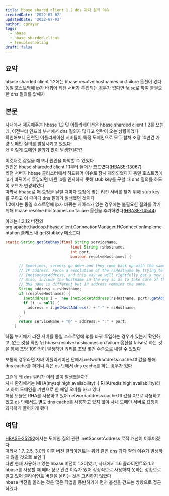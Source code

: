 ```yaml
---
title: hbase shared client 1.2 dns 과다 질의 이슈
createdDate: '2022-07-02'
updatedDate: '2022-07-02'
author: cprayer
tags:
  - hbase
  - hbase-sharded-client
  - troubleshooting
draft: false
---
```


## 요약

hbase sharded client 1.2에는 hbase.resolve.hostnames.on.failure 옵션이 있다 \
동일 호스트명에 ip가 바뀌어 리전 서버가 투입되는 경우가 없다면 false로 하여 불필요한 dns 질의를 없애자

## 본문

사내에서 제공해주는 hbase 1.2 및 어플리케이션은 hbase sharded client 1.2를 쓰는데, 이전부터 인프라 부서에서 dns 질의가 많다고 연락이 오는 상황이었다 \
확인해보니 관련된 어플리케이션 서버들이 특정 도메인으로 모두 합쳐 초당 10만건 가량 도메인 질의를 발생시키고 있었다 \
왜 이렇게 도메인 질의가 많이 발생한걸까?

이것저것 삽질을 해보니 원인을 파악할 수 있었다 \
원인은 hbase shareded client 1.1부터 들어간 코드였다([HBASE-13067](https://issues.apache.org/jira/browse/HBASE-13067)) \
리전 서버가 hbase 클러스터에서 하드웨어 이슈로 잠시 제외되었다가 동일 호스트명에 ip가 바뀌어서 투입되면 바뀐 ip를 인지하지 못해 stub key를 구할 때 dns 질의를 하도록 코드가 변경되었다 \
따라서 hbase로 매 요청을 날릴 때마다 요청에 맞는 리전 서버를 찾기 위해 stub key를 구하고 이 때마다 dns 질의가 발생했던 것이다 \
1.2에서는 동일 호스트명에 ip가 바뀌는 케이스가 없는 경우에는 불필요한 질의를 막기 위해 hbase.resolve.hostnames.on.failure 옵션을 추가하였다([HBASE-14544](https://issues.apache.org/jira/browse/HBASE-14544))

아래는 1.2.12 버전의 org.apache.hadoop.hbase.client.ConnectionManager.HConnectionImplementation 클래스 내 getStubkey 메소드다

```java
static String getStubKey(final String serviceName,
                             final String rsHostname,
                             int port,
                             boolean resolveHostnames) {

      // Sometimes, servers go down and they come back up with the same hostname but a different
      // IP address. Force a resolution of the rsHostname by trying to instantiate an
      // InetSocketAddress, and this way we will rightfully get a new stubKey.
      // Also, include the hostname in the key so as to take care of those cases where the
      // DNS name is different but IP address remains the same.
      String address = rsHostname;
      if (resolveHostnames) {
        InetAddress i =  new InetSocketAddress(rsHostname, port).getAddress();
        if (i != null) {
          address = i.getHostAddress() + "-" + rsHostname;
        }
      }
      return serviceName + "@" + address + ":" + port;
    }
```

하둡 부서에서 리전 서버를 동일 호스트명에 ip를 바꿔 투입하는 경우가 있는지 확인하고, 없는 것을 확인 뒤 hbase.resolve.hostnames.on.failure 옵션을 false로 하는 것을 통해 초당 10만건이 발생하던 쿼리를 초당 몇건 수준으로 내릴 수 있었다

보통의 경우라면 자바 어플리케이션 단에서 networkaddress.cache.ttl 값을 통해 dns cache를 하거나 혹은 os 단에서 dns cache를 하는 경우가 있다

그런데 왜 dns 쿼리가 이리 많이 발생했을까? \
사내 환경에서는 MHA(mysql high availability)나 RHA(redis high availability)라고 하여 도메인을 기반으로 한 페일 오버를 하고 있다 \
해당 모듈은 RHA를 사용하고 있어 networkaddress.cache.ttl 값을 0으로 사용하고 있고 os 단에서도 별도 dns cache를 사용하고 있지 않아 사내 도메인 서버로 요청이 과다하게 들어가게 됐다

## 여담

[HBASE-25292](https://issues.apache.org/jira/browse/HBASE-25292)에서는 도메인 질의 관련 InetSocketAddress 로직 개선이 이루어졌다 \
따라서 1.7, 2.5, 3.0와 이후 버전 클라이언트는 위와 같은 dns 과다 질의 이슈가 발생하지 않을 것으로 보인다 \
다만 현재 사용하고 있는 hbase 버전이 1.2이었고, 사내에서 1.6 클라이언트와 1.2 hbase를 사용할 때 메타 정보 관련 이슈가 있어 정상적으로 사용하지 못하는 상황으로 알고 있어 클라이언트 버전을 올리는 것은 고려하지 않았다 \
hbase 버전을 올리는 것은 많은 작업을 동반하기에 먼저 옵션을 건드는 방향으로 접근하였다